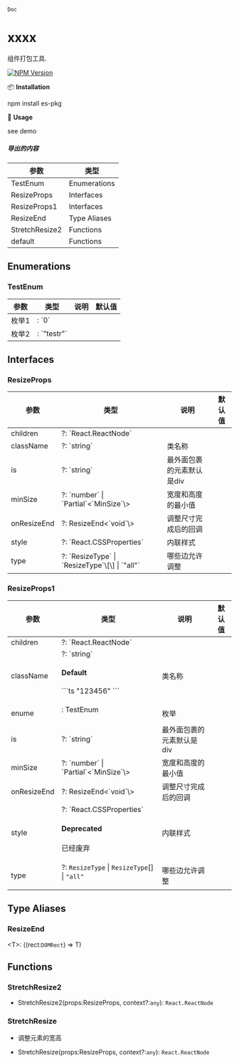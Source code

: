     Doc

[](#es-pkg)xxxx
===============

组件打包工具.

[![NPM Version](https://camo.githubusercontent.com/87e231f6c9c425b8388e50d5b37d2712ca941d75263a1f2cc0c4f3e277a5fe4f/68747470733a2f2f696d672e736869656c64732e696f2f6e706d2f762f65732d706b673f636f6c6f723d333363643536266c6f676f3d6e706d)](https://www.npmjs.com/package/es-pkg)

📦 **Installation**

npm install es\-pkg

🔨 **Usage**

see demo

##### 导出的内容

<table><thead><tr><th>参数</th><th>类型</th></tr></thead><tbody><tr><td>TestEnum</td><td>Enumerations</td></tr><tr><td>ResizeProps</td><td>Interfaces</td></tr><tr><td>ResizeProps1</td><td>Interfaces</td></tr><tr><td>ResizeEnd</td><td>Type Aliases</td></tr><tr><td>StretchResize2</td><td>Functions</td></tr><tr><td>default</td><td>Functions</td></tr></tbody></table>

Enumerations
------------

### TestEnum

<table><thead><tr><th>参数</th><th>类型</th><th>说明</th><th>默认值</th></tr></thead><tbody><tr><td>枚举1</td><td>: `0`</td><td></td><td></td></tr><tr><td>枚举2</td><td>: `"testr"`</td><td></td><td></td></tr></tbody></table>

Interfaces
----------

### ResizeProps

<table><thead><tr><th>参数</th><th>类型</th><th>说明</th><th>默认值</th></tr></thead><tbody><tr><td>children</td><td>?: `React.ReactNode`</td><td></td><td></td></tr><tr><td>className</td><td>?: `string`

</td><td>类名称</td><td></td></tr><tr><td>is</td><td>?: `string`

</td><td>最外面包裹的元素默认是div</td><td></td></tr><tr><td>minSize</td><td>?: `number` | `Partial`<`MinSize`\>

</td><td>宽度和高度的最小值</td><td></td></tr><tr><td>onResizeEnd</td><td>?: ResizeEnd<`void`\>

</td><td>调整尺寸完成后的回调</td><td></td></tr><tr><td>style</td><td>?: `React.CSSProperties`

</td><td>内联样式</td><td></td></tr><tr><td>type</td><td>?: `ResizeType` | `ResizeType`\[\] | `"all"`

</td><td>哪些边允许调整</td><td></td></tr></tbody></table>

### ResizeProps1

<table><thead><tr><th>参数</th><th>类型</th><th>说明</th><th>默认值</th></tr></thead><tbody><tr><td>children</td><td>?: `React.ReactNode`</td><td></td><td></td></tr><tr><td>className</td><td>?: `string`

#### Default

\`\`\`ts "123456" \`\`\`</td><td>类名称</td><td></td></tr><tr><td>enume</td><td>: TestEnum

</td><td>枚举</td><td></td></tr><tr><td>is</td><td>?: `string`

</td><td>最外面包裹的元素默认是div</td><td></td></tr><tr><td>minSize</td><td>?: `number` | `Partial`<`MinSize`\>

</td><td>宽度和高度的最小值</td><td></td></tr><tr><td>onResizeEnd</td><td>?: ResizeEnd<`void`\>

</td><td>调整尺寸完成后的回调</td><td></td></tr><tr><td>style</td><td>?: `React.CSSProperties`

#### Deprecated

已经废弃</td><td>内联样式</td><td></td></tr><tr><td>type</td><td>?: `ResizeType` | `ResizeType`\[\] | `"all"`

</td><td>哪些边允许调整</td><td></td></tr></tbody></table>

Type Aliases
------------

### ResizeEnd

<T\>: ((rect:`DOMRect`) => T)

Functions
---------

### StretchResize2

*   StretchResize2(props:ResizeProps, context?:`any`): `React.ReactNode`

### StretchResize

*   调整元素的宽高
    
*   StretchResize(props:ResizeProps, context?:`any`): `React.ReactNode`